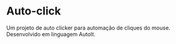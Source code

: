 # Auto-click

Um projeto de auto clicker para automação de cliques do mouse. Desenvolvido em linguagem AutoIt.
